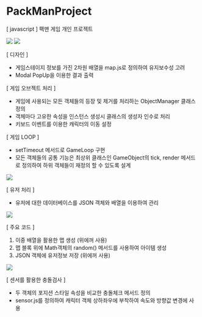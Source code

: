 # PackManProject
[ javascript ] 팩맨 게임 개인 프로젝트

<img src="https://postfiles.pstatic.net/MjAxOTA1MDlfODAg/MDAxNTU3MzI4OTQ1NzQz.3M3-hgyLE94d3KrYOU44OpwdIt2VtZD92SMX74mK_OEg.mzkkn2rhS9ZG6eT9bU0aqTK4IpCzu_fdxIVXDdRMSnkg.PNG.kwjing93/PACKMAN1.png?type=w966">


<img src="https://postfiles.pstatic.net/MjAxOTA1MDlfMTYg/MDAxNTU3MzI4OTQ3MTYw.uma9ZVs-WzMaCZD7Wh0mALyI3jTUnT_kDlwcv7AS8aEg.bDwaiMdHeKnQDLIAnBmZoQ5QxQZtrWnB4hnkwEkPYXUg.PNG.kwjing93/PACKMAN2-1.png?type=w966">

[ 디자인 ]
- 게임스테이지 정보를 가진 2차원 배열을 map.js로 정의하여 유지보수성 고려
- Modal PopUp을 이용한 결과 출력

[ 게임 오브젝트 처리 ]
- 게임에 사용되는 모든 객체들의 등장 및 제거를 처리하는 ObjectManager 클래스 정의
- 객체마다 고유한 속성을 인스턴스 생성시 클래스의 생성자 인수로 처리
- 키보드 이벤트를 이용한 캐릭터의 이동 설정

[ 게임 LOOP ]
- setTimeout 메서드로 GameLoop 구현
- 모든 객체들의 공통 기능은 최상위 클래스인 GameObject의 tick, render 메서드로 정의하여 하위 객체들이 재정의 할 수 있도록 설계

<img src="https://postfiles.pstatic.net/MjAxOTA1MDlfMjk3/MDAxNTU3MzI4OTQ5NTA4.jxIL8OI035VG00-yI_D4F0-Cn_XhMmxPamUAMdhS3-og.A8aux9pTaQC4nt7F8uVdgf3A4DR8mB_wiRsY-0K6d7wg.PNG.kwjing93/PACKMAN2-2.png?type=w966">


[ 유저 처리 ]
- 유저에 대한 데이터베이스를 JSON 객체와 배열을 이용하여 관리

<img src="https://postfiles.pstatic.net/MjAxOTA1MDlfMjAx/MDAxNTU3MzI4OTUxNzkx.b7TvbojLec5GK0T9nn6dNtOXj6dCIMJwTtSS4aV0wPsg.RWLDaKacFHBOQN-8pPXKDgWRbkYJC77_FDQywi12UK4g.PNG.kwjing93/PACKMAN3-1.png?type=w966">

[ 주요 코드 ]

1) 이중 배열을 활용한 맵 생성 (위에꺼 사용)
2) 맵 블록 위에 Math객체의 random() 메서드를 사용하여 아이템 생성 
3) JSON 객체에 유저정보 저장 (위에꺼 사용)



<img src="https://postfiles.pstatic.net/MjAxOTA1MDlfMjY1/MDAxNTU3MzI4OTUzNDYx.i16bP_zra8i8hO3IRmd1F8ab9tVXxl-IaUCFms0fRBIg.5Xh5h9XlS4C3Nt-HNyBhK6BeX0tWDi35ZjBONfwHs3og.PNG.kwjing93/PACKMAN4.png?type=w966">

[ 센서를 활용한 충돌검사 ]

- 두 객체의 포지션 스타일 속성을 비교한 충돌체크 메서드 정의
- sensor.js를 정의하여 캐릭터 객체 상하좌우에 부착하여 속도와 방향값 변경에 사용

